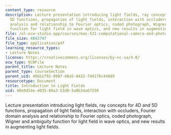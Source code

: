 ```yaml
---
content_type: resource
description: Lecture presentation introducing light fields, ray concepts for 4D and
  5D functions, propagation of light fields, interaction with occluders, Fourier domain
  analysis and relationship to Fourier optics, coded photograph, Wigner and ambiguity
  function for light field in wave optics, and new results in augmenting light fields.
file: /ol-ocw-studio-app/courses/mas-531-computational-camera-and-photography-fall-2009/40e9d54e403508a353d05a8b34a67258_MITMAS_531F09_lec05.pdf
file_size: 4842747
file_type: application/pdf
learning_resource_types:
- Lecture Notes
license: https://creativecommons.org/licenses/by-nc-sa/4.0/
ocw_type: OCWFile
parent_title: Lecture Notes
parent_type: CourseSection
parent_uid: 49bb1f92-0987-68a5-8422-744178c448d9
resourcetype: Document
title: Introduction to Light Fields
uid: 40e9d54e-4035-08a3-53d0-5a8b34a67258
---
```

Lecture presentation introducing light fields, ray concepts for 4D and 5D functions, propagation of light fields, interaction with occluders, Fourier domain analysis and relationship to Fourier optics, coded photograph, Wigner and ambiguity function for light field in wave optics, and new results in augmenting light fields.